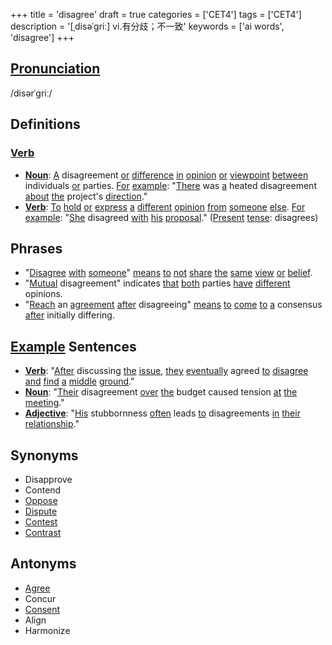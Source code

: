 +++
title = 'disagree'
draft = true
categories = ['CET4']
tags = ['CET4']
description = '[ˌdisəˈgriː] vi.有分歧；不一致'
keywords = ['ai words', 'disagree']
+++

## [Pronunciation](/en/post/pronunciation/)
/disərˈɡriː/

## Definitions
### [Verb](/en/post/verb/)
- **[Noun](/en/post/noun/)**: [A](/en/post/a/) disagreement [or](/en/post/or/) [difference](/en/post/difference/) [in](/en/post/in/) [opinion](/en/post/opinion/) [or](/en/post/or/) [viewpoint](/en/post/viewpoint/) [between](/en/post/between/) individuals [or](/en/post/or/) parties. [For](/en/post/for/) [example](/en/post/example/): "[There](/en/post/there/) was [a](/en/post/a/) heated disagreement [about](/en/post/about/) [the](/en/post/the/) project's [direction](/en/post/direction/)."
- **[Verb](/en/post/verb/)**: [To](/en/post/to/) [hold](/en/post/hold/) [or](/en/post/or/) [express](/en/post/express/) [a](/en/post/a/) [different](/en/post/different/) [opinion](/en/post/opinion/) [from](/en/post/from/) [someone](/en/post/someone/) [else](/en/post/else/). [For](/en/post/for/) [example](/en/post/example/): "[She](/en/post/she/) disagreed [with](/en/post/with/) [his](/en/post/his/) [proposal](/en/post/proposal/)." ([Present](/en/post/present/) [tense](/en/post/tense/): disagrees)

## Phrases
- "[Disagree](/en/post/disagree/) [with](/en/post/with/) [someone](/en/post/someone/)" [means](/en/post/means/) [to](/en/post/to/) [not](/en/post/not/) [share](/en/post/share/) [the](/en/post/the/) [same](/en/post/same/) [view](/en/post/view/) [or](/en/post/or/) [belief](/en/post/belief/).
- "[Mutual](/en/post/mutual/) disagreement" indicates [that](/en/post/that/) [both](/en/post/both/) parties [have](/en/post/have/) [different](/en/post/different/) opinions.
- "[Reach](/en/post/reach/) an [agreement](/en/post/agreement/) [after](/en/post/after/) disagreeing" [means](/en/post/means/) [to](/en/post/to/) [come](/en/post/come/) [to](/en/post/to/) [a](/en/post/a/) consensus [after](/en/post/after/) initially differing.

## [Example](/en/post/example/) Sentences
- **[Verb](/en/post/verb/)**: "[After](/en/post/after/) discussing [the](/en/post/the/) [issue](/en/post/issue/), [they](/en/post/they/) [eventually](/en/post/eventually/) agreed [to](/en/post/to/) [disagree](/en/post/disagree/) [and](/en/post/and/) [find](/en/post/find/) [a](/en/post/a/) [middle](/en/post/middle/) [ground](/en/post/ground/)."
- **[Noun](/en/post/noun/)**: "[Their](/en/post/their/) disagreement [over](/en/post/over/) [the](/en/post/the/) budget caused tension [at](/en/post/at/) [the](/en/post/the/) [meeting](/en/post/meeting/)."
- **[Adjective](/en/post/adjective/)**: "[His](/en/post/his/) stubbornness [often](/en/post/often/) leads [to](/en/post/to/) disagreements [in](/en/post/in/) [their](/en/post/their/) [relationship](/en/post/relationship/)."

## Synonyms
- Disapprove
- Contend
- [Oppose](/en/post/oppose/)
- [Dispute](/en/post/dispute/)
- [Contest](/en/post/contest/)
- [Contrast](/en/post/contrast/)

## Antonyms
- [Agree](/en/post/agree/)
- Concur
- [Consent](/en/post/consent/)
- Align
- Harmonize
